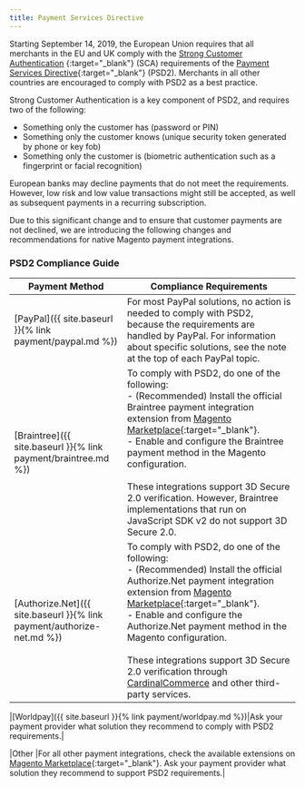 ```yaml
---
title: Payment Services Directive
---
```


Starting September 14, 2019, the European Union requires that all merchants in the EU and UK comply with the [Strong Customer Authentication](https://payments.cardinalcommerce.com/what-is-psd2-sca)                                                                             {:target="_blank"} (SCA) requirements of the [Payment Services Directive](https://info.cardinalcommerce.com/psd2-compliance){:target="_blank"} (PSD2). Merchants in all other countries are encouraged to comply with PSD2 as a best practice.

Strong Customer Authentication is a key component of PSD2, and requires two of the following:

- Something only the customer has (password or PIN)
- Something only the customer knows (unique security token generated by phone or key fob)
- Something only the customer is (biometric authentication such as a fingerprint or facial recognition)

European banks may decline payments that do not meet the requirements. However, low risk and low value transactions might still be accepted, as well as subsequent payments in a recurring subscription. 

Due to this significant change and to ensure that customer payments are not declined, we are introducing the following changes and recommendations for native Magento payment integrations. 

### PSD2 Compliance Guide

|Payment Method |Compliance Requirements |
|--- |--- |
|[PayPal]({{ site.baseurl }}{% link payment/paypal.md %}) |For most PayPal solutions, no action is needed to comply with PSD2, because the requirements are handled by PayPal. For information about specific solutions, see the note at the top of each PayPal topic.|
|[Braintree]({{ site.baseurl }}{% link payment/braintree.md %}) |To comply with PSD2, do one of the following:<br/>- (Recommended) Install the official Braintree payment integration extension from [Magento Marketplace](https://marketplace.magento.com/catalogsearch/result/?q=braintree#q=braintree&idx=m2_cloud_prod_default_products&p=0&nR%5Bvisibility_search%5D%5B%3D%5D%5B0%5D=1){:target="_blank"}.<br/>- Enable and configure the Braintree payment method in the Magento configuration.<br/><br/>These integrations support 3D Secure 2.0 verification. However, Braintree implementations that run on JavaScript SDK v2 do not support 3D Secure 2.0.|
|[Authorize.Net]({{ site.baseurl }}{% link payment/authorize-net.md %}) |To comply with PSD2, do one of the following:<br/>- (Recommended) Install the official Authorize.Net payment integration extension from [Magento Marketplace](https://marketplace.magento.com/catalogsearch/result/?q=authorize.net#q=authorize.net&idx=m2_cloud_prod_default_products&p=0&nR%5Bvisibility_search%5D%5B%3D%5D%5B0%5D=1){:target="_blank"}.<br/>- Enable and configure the Authorize.Net payment method in the Magento configuration.<br/> <br/>These integrations support 3D Secure 2.0 verification through [CardinalCommerce](https://www.cardinalcommerce.com/products/psd2) and other third-party services.|
<!--{% if "Default.EE-B2B" contains site.edition %}-->
|[Worldpay]({{ site.baseurl }}{% link payment/worldpay.md %})|Ask your payment provider what solution they recommend to comply with PSD2 requirements.|
<!--{% endif %}-->
|Other |For all other payment integrations, check the available extensions on [Magento Marketplace](https://marketplace.magento.com/extensions/payments-security/payment-integration.html?_ga=2.108129217.2105547619.1564067043-238341041.1564067043){:target="_blank"}. Ask your payment provider what solution they recommend to support PSD2 requirements.|